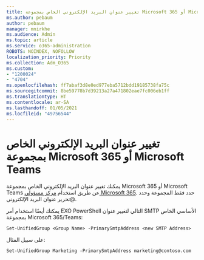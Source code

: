 ```yaml
---
title: تغيير عنوان البريد الإلكتروني الخاص بمجموعة Microsoft 365 أو Microsoft Teams
ms.author: pebaum
author: pebaum
manager: mnirkhe
ms.audience: Admin
ms.topic: article
ms.service: o365-administration
ROBOTS: NOINDEX, NOFOLLOW
localization_priority: Priority
ms.collection: Adm_O365
ms.custom:
- "1200024"
- "4704"
ms.openlocfilehash: ff7abaf3d8e0ed977eba5712bdd19185738fa75c
ms.sourcegitcommit: 8be59778b7d39213a27a471802eae7fc006eb1ff
ms.translationtype: HT
ms.contentlocale: ar-SA
ms.lasthandoff: 01/05/2021
ms.locfileid: "49756544"
---
```

# <a name="change-email-address-of-a-microsoft-365-group-or-microsoft-teams"></a>تغيير عنوان البريد الإلكتروني الخاص بمجموعة Microsoft 365 أو Microsoft Teams

يمكنك تغيير عنوان البريد الإلكتروني الخاص بمجموعة Microsoft 365 أو Microsoft Teams عن طريق استخدام [مركز مسؤولي Microsoft 365](https://admin.microsoft.com/). حدد فقط المجموعة وحدد @تحرير عنوان البريد الإلكتروني. 

يمكنك أيضًا استخدام أمر EXO PowerShell التالي لتغيير عنوان SMTP الأساسي الخاص بمجموعة Microsoft 365/Teams:

`Set-UnifiedGroup <Group Name> -PrimarySmtpAddress <new SMTP Address>`

على سبيل المثال:

`Set-UnifiedGroup Marketing -PrimarySmtpAddress marketing@contoso.com`
